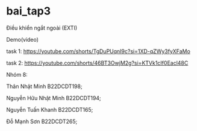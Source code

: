 # bai_tap3
 Điều khiển ngắt ngoài (EXTI)



Demo(video)

task 1: https://youtube.com/shorts/TgDuPUqnI9c?si=1XD-qZWy3fyXFaMo

task 2: https://youtube.com/shorts/46BT3OwjM2g?si=KTVk1cIf0Eacl48C




Nhóm 8:

Thân Nhật Minh	B22DCDT198;

Nguyễn Hữu Nhật Minh	B22DCDT194;

Nguyễn Tuấn Khanh	B22DCDT165;

Đỗ Mạnh Sơn	B22DCDT265;
